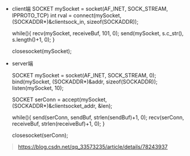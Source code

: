 * client端
	SOCKET mySocket = socket(AF_INET, SOCK_STREAM, IPPROTO_TCP)
	int rval = connect(mySocket, (SOCKADDR*)&clientsock_in, sizeof(SOCKADDR));

	while(){
		recv(mySocket, receiveBuf, 101, 0);
		send(mySocket, s.c_str(), s.length()+1, 0);
	}

	closesocket(mySocket);
* server端

	SOCKET mySocket = socket(AF_INET, SOCK_STREAM, 0);
	bind(mySocket, (SOCKADDR*)&addr, sizeof(SOCKADDR));
	listen(mySocket, 10);
	
	SOCKET serConn = accept(mySocket, (SOCKADDR*)&clientsocket_addr, &len);

	while(){
		send(serConn, sendBuf, strlen(sendBuf)+1, 0);
		recv(serConn, receiveBuf, strlen(receiveBuf)+1, 0);
	}

	closesocket(serConn);

> https://blog.csdn.net/qq_33573235/article/details/78243937